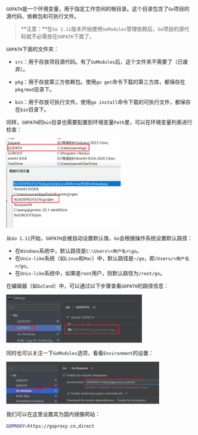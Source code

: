 `GOPATH`是一个环境变量，用于指定工作空间的根目录。这个目录包含了`Go`项目的源代码、依赖包和可执行文件。

> **注意：**在`Go 1.11`版本开始使用`GoModules`管理依赖后，`Go`项目的源代码就不必需放在`GOPATH`下面了。

`GOPATH`下面的文件夹：

- `src`：用于存放项目源代码。有了`GoModules`后，这个文件夹不需要了（已废弃）。

- `pkg`：用于存放第三方依赖包。使用`go get`命令下载的第三方库，都保存在`pkg/mod`目录下。

- `bin`：用于存放可执行文件。使用`go install`命令下载的可执行文件，都保存在`bin`目录下。

同样，`GOPATH`的`bin`目录也需要配置到环境变量`Path`里，可以在环境变量列表进行检查：

<img src="image/image-20231124175242918.png" alt="image-20231124175242918" style="zoom:50%;" />

从`Go 1.11`开始，`GOPATH`会被自动设置默认值，`Go`会根据操作系统设置默认路径：

- 在`Windows`系统中，默认路径是`C:\Users\<用户名>\go`。
- 在`Unix-like`系统（如`Linux`和`Mac`）中，默认路径是`~/go`，即`/Users/<用户名>/go`。
- 在`Unix-like`系统中，如果是`root`用户，则默认路径为`/root/go`。

在编辑器（如`Goland`）中，可以通过以下步骤查看`GOPATH`的路径信息：

<img src="image/image-20240312142424681.png" alt="image-20240312142424681" style="zoom: 67%;" />

同时也可以关注一下`GoModules`选项，看看`Environment`的设置：

<img src="image/image-20240413010849346.png" alt="image-20240413010849346" style="zoom:40%;" />

我们可以在这里设置其为国内镜像网站：
```sh
GOPROXY=https://goproxy.cn,direct
```

